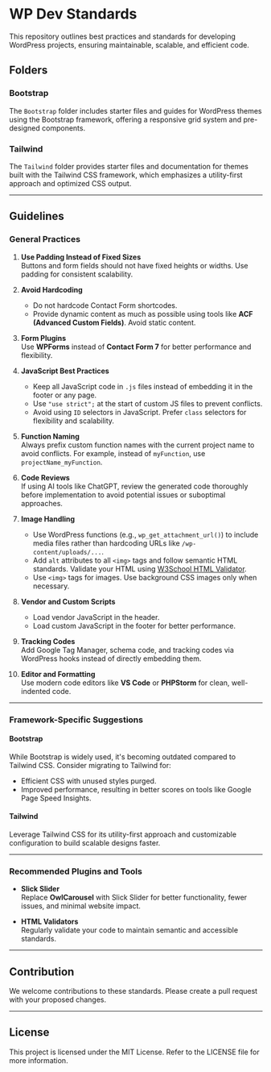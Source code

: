 # WP Dev Standards

This repository outlines best practices and standards for developing WordPress projects, ensuring maintainable, scalable, and efficient code.

## Folders

### Bootstrap
The `Bootstrap` folder includes starter files and guides for WordPress themes using the Bootstrap framework, offering a responsive grid system and pre-designed components.

### Tailwind
The `Tailwind` folder provides starter files and documentation for themes built with the Tailwind CSS framework, which emphasizes a utility-first approach and optimized CSS output.

---

## Guidelines

### General Practices
1. **Use Padding Instead of Fixed Sizes**  
   Buttons and form fields should not have fixed heights or widths. Use padding for consistent scalability.

2. **Avoid Hardcoding**
    - Do not hardcode Contact Form shortcodes.
    - Provide dynamic content as much as possible using tools like **ACF (Advanced Custom Fields)**. Avoid static content.

3. **Form Plugins**  
   Use **WPForms** instead of **Contact Form 7** for better performance and flexibility.

4. **JavaScript Best Practices**
    - Keep all JavaScript code in `.js` files instead of embedding it in the footer or any page.
    - Use `"use strict";` at the start of custom JS files to prevent conflicts.
    - Avoid using `ID` selectors in JavaScript. Prefer `class` selectors for flexibility and scalability.

5. **Function Naming**  
   Always prefix custom function names with the current project name to avoid conflicts. For example, instead of `myFunction`, use `projectName_myFunction`.

6. **Code Reviews**  
   If using AI tools like ChatGPT, review the generated code thoroughly before implementation to avoid potential issues or suboptimal approaches.

7. **Image Handling**
    - Use WordPress functions (e.g., `wp_get_attachment_url()`) to include media files rather than hardcoding URLs like `/wp-content/uploads/...`.
    - Add `alt` attributes to all `<img>` tags and follow semantic HTML standards. Validate your HTML using [W3School HTML Validator](https://www.w3schools.com/html/html_validator.asp).
    - Use `<img>` tags for images. Use background CSS images only when necessary.

8. **Vendor and Custom Scripts**
    - Load vendor JavaScript in the header.
    - Load custom JavaScript in the footer for better performance.

9. **Tracking Codes**  
   Add Google Tag Manager, schema code, and tracking codes via WordPress hooks instead of directly embedding them.

10. **Editor and Formatting**  
    Use modern code editors like **VS Code** or **PHPStorm** for clean, well-indented code.

---

### Framework-Specific Suggestions

#### Bootstrap
While Bootstrap is widely used, it's becoming outdated compared to Tailwind CSS. Consider migrating to Tailwind for:
- Efficient CSS with unused styles purged.
- Improved performance, resulting in better scores on tools like Google Page Speed Insights.

#### Tailwind
Leverage Tailwind CSS for its utility-first approach and customizable configuration to build scalable designs faster.

---

### Recommended Plugins and Tools
- **Slick Slider**  
  Replace **OwlCarousel** with Slick Slider for better functionality, fewer issues, and minimal website impact.

- **HTML Validators**  
  Regularly validate your code to maintain semantic and accessible standards.

---

## Contribution
We welcome contributions to these standards. Please create a pull request with your proposed changes.

---

## License
This project is licensed under the MIT License. Refer to the LICENSE file for more information.
